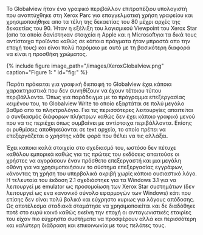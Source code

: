 Το Globalview ήταν ένα γραφικό περιβάλλον επιτραπέζιου υπολογιστή που 
αναπτύχθηκε στη Xerox Parc για επαγγελματική χρήση γραφείου και 
χρησιμοποιήθηκε απο τα τέλη της δεκαετίας του 80 μέχρι αρχές της 
δεκαετίας του 90. Ήταν η εξέλιξη του λογισμικού Viewpoint του Xerox Star 
(απο τα οποία δανίστηκαν στοιχεία η Apple και η Microsoftγια τα δικά 
τους αντίστοιχα προϊόντα καθώς σε κάποια πράγματα ήταν μπροστά απο την 
εποχή τους) και είναι πολύ παρόμοιο με αυτό με τη βασικότερη 
διαφορά να είναι η προσθήκη χρώματος.

{% include figure image_path="/images/XeroxGlobalview.png" caption="Figure 1: " id="fig:" %}

Παρότι πρόκειται για γραφική διεπαφή το Globalview έχει κάποια 
χαρακτηριστικά που δεν συνηθίζουν να έχουν τέτοιου τύπου περιβάλλοντα. 
Όπως για παράδειγμα με το πρόγραμμα επεξεργασίας κειμένου του, το 
Globalview Write το οποίο εξαρτάται σε πολύ μεγάλο βαθμό απο το 
πληκτρολόγιο. Για τις περισσότερες λειτουργίες απαιτείται ο συνδιασμός 
διάφορων πλήκτρων καθώς δεν έχει κάποιο γραφικό μενού που να τις 
περιέχει όπως συμβαίνει με αντίστοιχα περιβάλλοντα. Επίσης οι 
ρυθμίσεις αποθηκεύονται σε text αρχείο, το οποίο πρέπει να 
επεξεργάζεται ο χρήστης κάθε φορά που θέλει να τις αλλάξει.

Έχει καποια καλά στοιχεία στο σχεδιασμό του, ωστόσο δεν πέτυχε 
καθόλου εμπορικά καθώς για τις πρώτες του εκδόσεις απαιτούσε οι 
χρήστες να αγοράσουν έναν πρόσθετο επεξεργαστή και μια μεγάλη οθόνη 
για να χρησιμοποιήσουν το σύστημα επεξεργασίας εγγράφων, κάνοντας τη 
χρήση του υπερβολικά ακριβή χωρίς κάποιο ουσιαστικό λόγο. Η τελευταία 
του έκδοση 2.1 σχεδιάστηκε για τα Windows 3.1 για να λειτουργεί με emulator 
ως προσομοίωση των Xerox Star συστημάτων (δεν λειτουργεί ως ενα κανονικό 
σύνολο εφαρμογών των Windows) κάτι που επίσης δεν είναι πολύ βολικό και 
εύχρηστο κυριως για λόγους απόδοσης. Ως αποτέλεσμα σταδιακά σταμάτησε να 
χρησιμοποιείται και δε διαδόθηκε ποτέ στο ευρύ κοινό καθώς εκείνη την 
εποχή οι ανταγωνιστικές εταιρίες του είχαν πιο εύχρηστα συστήματα να 
προσφέρουν αλλά και περισσότερη και καλύτερη διάδραση και επικοινωνία 
με τους πελάτες τους.


